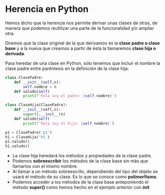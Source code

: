 # Herencia en Python

Hemos dicho que la herencia nos permite derivar unas clases de otras, de manera que podemos reutilizar una parte de la funcionalidad y/o ampliar otra.

Diremos que la clase original de la que derivamos es la **clase padre o clase base** y a la nueva que creamos a partir de ésta la llamaremos **clase hija o derivada**.

Para heredar de una clase en Python, sólo tenemos que incluir el nombre la clase padre entre paréntesis en la definición de la clase hija:

```python
class ClasePadre:
    def __init__(self,n):
        self.nombre = n
    def saludo(self)
        print(f'hola soy el padre: {self.nombre}')

class ClaseHija(ClasePadre):
    def __init__(sefl,n):
        super().__init__(n)
    def saludo(self)
        print(f'hola soy el hijo: {self.nombre}')     

p1 = ClasePadre('p1')   
h1 = ClaseHija('h1')   
p1.saludo()
h1.saludo()
```

* La clase hija heredará los métodos y propiedades de la clase padre. 
* Podemos **sobreescribir** los métodos de la clase base sin más que llamarlos con el mismo nombre.
* Al llamar a un método sobreescrito, dependiendo del tipo del objeto se usará el método de su clase. Es lo que se conoce como **polimorfismo**.
* Podemos acceder a los métodos de la clase base anteponiendo el método **super()** como hemos hecho en el ejemplo anterior con *__init__*.


